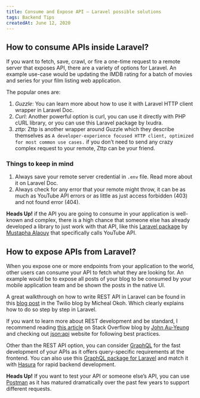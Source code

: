 ```yaml
---
title: Consume and Expose API – Laravel possible solutions
tags: Backend Tips
createdAt: June 12, 2020
---
```


## How to consume APIs inside Laravel?

If you want to fetch, save, crawl, or fire a one-time request to a remote server that exposes API, there are a variety of options for Laravel. An example use-case would be updating the IMDB rating for a batch of movies and series for your film listing web application.

The popular ones are:

1. *Guzzle*: You can learn more about how to use it with Laravel HTTP client wrapper in Laravel Doc.
2. *Curl*: Another powerful option is curl, you can use it directly with PHP cURL library, or you can use this Laravel package by Ixudra.
3. *zttp*: Zttp is another wrapper around Guzzle which they describe themselves as `A developer-experience focused HTTP client, optimized for most common use cases.` if you don’t need to send any crazy complex request to your remote, Zttp can be your friend.

### Things to keep in mind

1. Always save your remote server credential in `.env` file. Read more about it on Laravel Doc.
2. Always check for any error that your remote might throw, it can be as much as YouTube API errors or as little as just access forbidden (403) and not found error (404).

**Heads Up!** if the API you are going to consume in your application is well-known and complex, there is a high chance that someone else has already developed a library to just work with that API, like this [Laravel package](https://github.com/alaouy/Youtube) by [Mustapha Alaouy](https://github.com/alaouy) that specifically calls YouTube API.

## How to expose APIs from Laravel?

When you expose one or more endpoints from your application to the world, other users can consume your API to fetch what they are looking for. An example would be to expose all posts of your blog to be consumed by your mobile application team and be shown the posts in the native UI.

A great walkthrough on how to write REST API in Laravel can be found in this [blog post](https://www.twilio.com/blog/building-and-consuming-a-restful-api-in-laravel-php) in the Twilio blog by Micheal Okoh. Which clearly explains how to do so step by step in Laravel.

If you want to learn more about REST development and be standard, I recommend reading [this article](https://stackoverflow.blog/2020/03/02/best-practices-for-rest-api-design/) on Stack Overflow blog by [John Au-Yeung](https://stackoverflow.blog/author/john-au-yeung/) and checking out [json:api](https://jsonapi.org/) website for following best practices.

Other than the REST API option, you can consider [GraphQL](https://graphql.org/) for the fast development of your APIs as it offers query-specific requirements at the frontend. You can also use this [GraphQL package for Laravel](https://github.com/rebing/graphql-laravel) and match it with [Hasura](https://hasura.io/) for rapid backend development.

**Heads Up!** If you want to test your API or someone else’s API, you can use [Postman](https://www.postman.com/) as it has matured dramatically over the past few years to support different requests.
